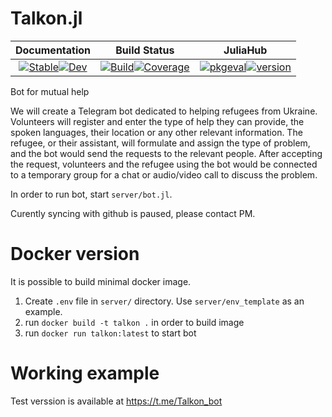 # Talkon.jl
|                                                                                                    **Documentation**                                                                                                    |                                                                                                                              **Build Status**                                                                                                                              |                                                                                                              **JuliaHub**                                                                                                              |
|:-----------------------------------------------------------------------------------------------------------------------------------------------------------------------------------------------------------------------:|:--------------------------------------------------------------------------------------------------------------------------------------------------------------------------------------------------------------------------------------------------------------------------:|:--------------------------------------------------------------------------------------------------------------------------------------------------------------------------------------------------------------------------------------:|
|       [![Stable](https://img.shields.io/badge/docs-stable-blue.svg)](https://tsurkys.github.io/Talkon.jl/stable)[![Dev](https://img.shields.io/badge/docs-dev-blue.svg)](https://tsurkys.github.io/Talkon.jl/dev)       |             [![Build](https://github.com/tsurkys/Talkon.jl/workflows/CI/badge.svg)](https://github.com/tsurkys/Talkon.jl/actions)[![Coverage](https://codecov.io/gh/tsurkys/Talkon.jl/branch/master/graph/badge.svg)](https://codecov.io/gh/tsurkys/Talkon.jl)             |          [![pkgeval](https://juliahub.com/docs/tsurkys/pkgeval.svg)](https://juliahub.com/ui/Packages/Talkon/XXXXX)[![version](https://juliahub.com/docs/Talkon/version.svg)](https://juliahub.com/ui/Packages/Talkon/XXXXX)           |

Bot for mutual help

We will create a Telegram bot dedicated to helping refugees from Ukraine. Volunteers will register and enter the type of help they can provide, the spoken languages, their location or any other relevant information. The refugee, or their assistant, will formulate and assign the type of problem, and the bot would send the requests to the relevant people. After accepting the request, volunteers and the refugee using the bot would be connected to a temporary group for a chat or audio/video call to discuss the problem.

In order to run bot, start `server/bot.jl`.

Curently syncing with github is paused, please contact PM.

# Docker version

It is possible to build minimal docker image.

1. Create `.env` file in `server/` directory. Use `server/env_template` as an example.
2. run `docker build -t talkon .` in order to build image
3. run `docker run talkon:latest` to start bot

# Working example

Test verssion is available at https://t.me/Talkon_bot
